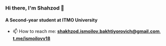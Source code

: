 ### Hi there, I'm Shahzod 👋

#### A Second-year student at ITMO University


- 📫 How to reach me: **shakhzod.ismoilov.bakhtiyorovich@gmail.com**,  **<a href="https://t.me/ismoilovv18">t.me/ismoilovv18</a>**
